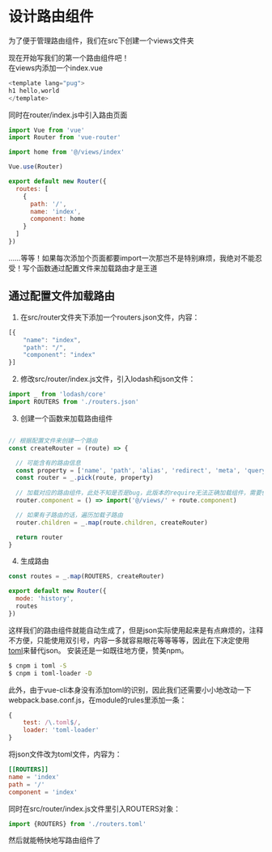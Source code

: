 # 设计路由组件


为了便于管理路由组件，我们在src下创建一个views文件夹

现在开始写我们的第一个路由组件吧！  
在views内添加一个index.vue
``` javascript
<template lang="pug">
h1 hello,world
</template>
```

同时在router/index.js中引入路由页面
``` javascript
import Vue from 'vue'
import Router from 'vue-router'

import home from '@/views/index'

Vue.use(Router)

export default new Router({
  routes: [
    {
      path: '/',
      name: 'index',
      component: home
    }
  ]
})
```
……等等！如果每次添加个页面都要import一次那岂不是特别麻烦，我绝对不能忍受！写个函数通过配置文件来加载路由才是王道

## 通过配置文件加载路由

1. 在src/router文件夹下添加一个routers.json文件，内容：
``` javascript
[{
    "name": "index",
    "path": "/",
    "component": "index"
}]
```
2. 修改src/router/index.js文件，引入lodash和json文件：  
``` javascript
import _ from 'lodash/core'
import ROUTERS from './routers.json'
```
3. 创建一个函数来加载路由组件
``` javascript

// 根据配置文件来创建一个路由
const createRouter = (route) => {

  // 可能含有的路由信息
  const property = ['name', 'path', 'alias', 'redirect', 'meta', 'query']
  const router = _.pick(route, property)
  
  // 加载对应的路由组件，此处不知是否是bug，此版本的require无法正确加载组件，需要使用import
  router.component = () => import('@/views/' + route.component)

  // 如果有子路由的话，遍历加载子路由
  router.children = _.map(route.children, createRouter)

  return router
}
```
4. 生成路由
``` javascript
const routes = _.map(ROUTERS, createRouter)

export default new Router({
  mode: 'history',
  routes
})
```

这样我们的路由组件就能自动生成了，但是json实际使用起来是有点麻烦的，注释不方便，只能使用双引号，内容一多就容易眼花等等等等，因此在下决定使用[toml](https://github.com/BurntSushi/toml/)来替代json。
安装还是一如既往地方便，赞美npm。
``` bash
$ cnpm i toml -S
$ cnpm i toml-loader -D
```
此外，由于vue-cli本身没有添加toml的识别，因此我们还需要小小地改动一下webpack.base.conf.js，在module的rules里添加一条：
``` javascript
{
    test: /\.toml$/,
    loader: 'toml-loader'
}
```
将json文件改为toml文件，内容为：
``` toml
[[ROUTERS]]
name = 'index'
path = '/'
component = 'index'
```
同时在src/router/index.js文件里引入ROUTERS对象：
```javascript
import {ROUTERS} from './routers.toml'
```

然后就能畅快地写路由组件了
